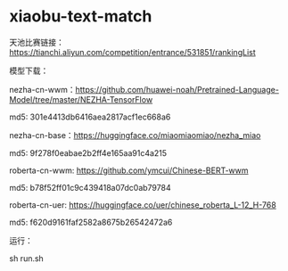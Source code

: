 # xiaobu-text-match

天池比赛链接：https://tianchi.aliyun.com/competition/entrance/531851/rankingList

模型下载：

nezha-cn-wwm：https://github.com/huawei-noah/Pretrained-Language-Model/tree/master/NEZHA-TensorFlow

md5: 301e4413db6416aea2817acf1ec668a6

nezha-cn-base：https://huggingface.co/miaomiaomiao/nezha_miao

md5: 9f278f0eabae2b2ff4e165aa91c4a215

roberta-cn-wwm: https://github.com/ymcui/Chinese-BERT-wwm

md5: b78f52ff01c9c439418a07dc0ab79784

roberta-cn-uer: https://huggingface.co/uer/chinese_roberta_L-12_H-768

md5: f620d9161faf2582a8675b26542472a6

运行：

sh run.sh
